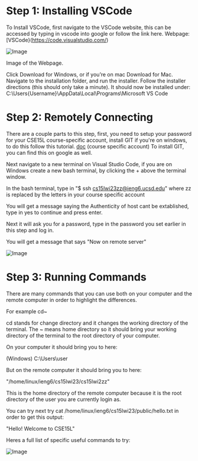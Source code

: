 # Step 1: Installing VSCode

To Install VSCode, first navigate to the VSCode website, this can be accessed by typing in vscode into google or follow the link here.
Webpage: [VSCode}(https://code.visualstudio.com/)

![Image](https://jorryns.github.io/cse15l-lab-reports/week1vsc1.png)

Image of the Webpage.


Click Download for Windows, or if you’re on mac Download for Mac.
Navigate to the installation folder, and run the installer.
Follow the installer directions (this should only take a minute).
It should now be installed under: C:\Users\{Username}\AppData\Local\Programs\Microsoft VS Code




# Step 2: Remotely Connecting

There are a couple parts to this step, first, you need to setup your password for your CSE15L course-specific account, install GIT if you're on windows, to do this follow this tutorial. 
[doc](https://docs.google.com/document/d/1hs7CyQeh-MdUfM9uv99i8tqfneos6Y8bDU0uhn1wqho/edit) (course specific account)
To install GIT, you can find this on google as well. 

Next navigate to a new terminal on Visual Studio Code, if you are on Windows create a new bash terminal, by clicking the + above the terminal window.

In the bash terminal, type in "$ ssh cs15lwi23zz@ieng6.ucsd.edu" where zz is replaced by the letters in your course specific account

You will get a message saying the Authenticity of host cant be extablished, type in yes to continue and press enter.

Next it will ask you for a password, type in the password you set earlier in this step and log in.

You will get a message that says "Now on remote server"

![Image](https://jorryns.github.io/cse15l-lab-reports/week1ssh.png)

# Step 3: Running Commands

There are many commands that you can use both on your computer and the remote computer in order to highlight the differences.

For example cd~ 

cd stands for change directory and it changes the working directory of the terminal. The ~ means home directory so it should bring your working directory of the terminal to the root directory of your computer.

On your computer it should bring you to here:

(Windows) C:\Users\user

But on the remote computer it should bring you to here:

"/home/linux/ieng6/cs15lwi23/cs15lwi2zz"

This is the home directory of the remote computer because it is the root directory of the user you are currently login as.

You can try next try cat /home/linux/ieng6/cs15lwi23/public/hello.txt in order to get this output:

"Hello! Welcome to CSE15L"

Heres a full list of specific useful commands to try:

![Image](https://jorryns.github.io/cse15l-lab-reports/week1commands.png)
